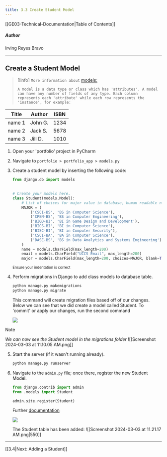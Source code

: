 ```yaml
---
title: 3.3 Create Student Model
---
```

[[GE03-Technical-Documentation|Table of Contents]]
##### Author
Irving Reyes Bravo

***
## Create a Student Model


>[!info]
> `More information about` [models:](https://developer.mozilla.org/en-US/docs/Learn/Server-side/Django/Models)
> 
> `A model is a data type or class which has 'attributes'. A model can have any number of fields of any type. Each column represents each 'attribute' while each row represents the 'instance', for example:`
> 
|  Title   | Author   | ISBN  |
| --- | --- | --- |
|  name 1   | John G.  | 1234   | 
| name 2   | Jack S.   | 5678   |  
| name 3  |  Jill D.     |  1010    |


1. Open your 'portfolio' project in PyCharm
2. Navigate to `portfolio > portfolio_app > models.py` 
3. Create a student model by inserting the following code:
	```python
	from django.db import models  
  
  
	# Create your models here.  
	class Student(models.Model):  
	    # List of choices for major value in database, human readable name  
	    MAJOR = (  
	        ('CSCI-BS', 'BS in Computer Science'),  
	        ('CPEN-BS', 'BS in Computer Engineering'),  
	        ('BIGD-BI', 'BI in Game Design and Development'),  
	        ('BICS-BI', 'BI in Computer Science'),  
	        ('BISC-BI', 'BI in Computer Security'),  
	        ('CSCI-BA', 'BA in Computer Science'),  
	        ('DASE-BS', 'BS in Data Analytics and Systems Engineering')  
	    )  
	    name = models.CharField(max_length=200)  
	    email = models.CharField("UCCS Email", max_length=200)  
	    major = models.CharField(max_length=200, choices=MAJOR, blank=True)
	```
	<sup>Ensure your indentation is correct</sup>

4.  Perform migrations in Django to add class models to database table.
	``` bash
	python manage.py makemigrations
	python manage.py migrate
	```
	This command will create migration files based off of our changes. Below we can see that we did create a model called Student. To 'commit' or apply our changes, run the second command

	![](https://lh7-us.googleusercontent.com/yoMrqCf4ONGmFjosrES_qJnjgEyDvVtOCmtED_beZK2AD0NEtGTJcCZcQQkZEov3N5wCOiIw6Y_RtIO3SZPR-JAW3xrcXLjLewkFjQ1Z8euB9PkMebGy9RXvBI5Bktw3UDWdt-V5C-9K)
	
> [!Note]
> *We can now see the Student model in the migrations folder*
> ![[Screenshot 2024-03-03 at 11.10.05 AM.png]]

5. Start the server (if it wasn't running already).
	``` bash
	python manage.py runserver
	```

6. Navigate to the `admin.py` file; once there, register the new Student Model.
	```python
	from django.contrib import admin
	from .models import Student

	admin.site.register(Student)
	```
	 Further [documentation](https://developer.mozilla.org/en-US/docs/Learn/Server-side/Django/Admin_site)

	![](https://lh7-us.googleusercontent.com/ZZGU4KJOTnuzVRuTItsBz2v-GsYWxin8gf8DW62Wy_ct2tpeTwnyhP4UMvD52AQdB-ZcxZSZ0ndFjpckn12AqzAKkm512tXKxZ11ZMPgK2wh_hsmYvGUW5GVTaaupbX5_IbP9bqijCi7)

	The Student table has been added:
	![[Screenshot 2024-03-03 at 11.21.17 AM.png|550]]


---

[[3.4|Next: Adding a Student]]


